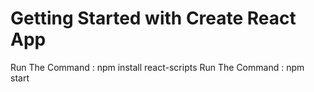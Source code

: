 # Getting Started with Create React App

 Run The Command : npm install react-scripts
 Run The Command : npm start
